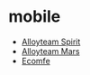mobile
======

* [Alloyteam Spirit](http://alloyteam.github.io/Spirit/)
* [Alloyteam Mars](https://github.com/AlloyTeam/Mars)
* [Ecomfe](http://ecomfe.duapp.com/tag/ria-framework)


